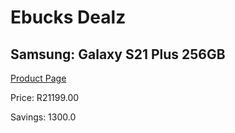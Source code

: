 
# Ebucks Dealz
## Samsung: Galaxy S21 Plus 256GB
[Product Page](https://www.ebucks.com/web/shop/productSelected.do?prodId=1074841393&catId=1158501552)

Price: R21199.00

Savings: 1300.0


	